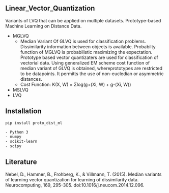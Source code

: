 ## Linear_Vector_Quantization
Variants of LVQ that can be applied on multiple datasets. Prototype-based Machine Learning on Distance Data.

- MGLVQ
    - Median Variant Of GLVQ is used for classification problems. Dissimilarity information between objects is available. Probabilty function of MGLVQ is probabilistic maximizing the expectation. Prototype based vector quantizaters are used for classification of vectorial data. Using generalized EM scheme cost function of median variant of GLVQ is obtained, whereprototypes are restricted to be datapoints. It permitts the use of non-eucledian or asymmetric distances.
    - Cost Function: K(X, W) = Σlog(g+(Xi, W) + g-(Xi, W))
- MSLVQ
- LVQ

## Installation

```sh
pip install proto_dist_ml
```


```sh
- Python 3
- numpy
- scikit-learn
- scipy 
```

## Literature

Nebel, D., Hammer, B., Frohberg, K., & Villmann, T. (2015). Median variants of learning vector quantization for learning of dissimilarity data. Neurocomputing, 169, 295-305. doi:10.1016/j.neucom.2014.12.096.